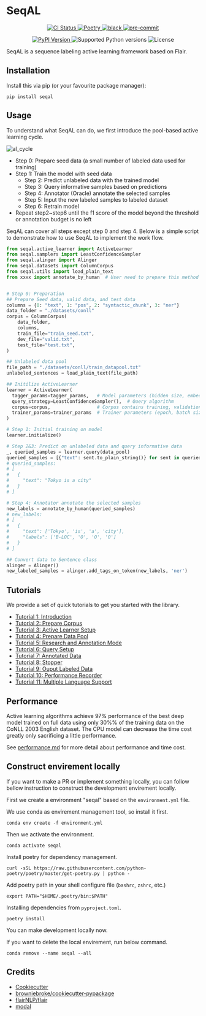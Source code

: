 # SeqAL

<!-- <p align="center">
  <a href="https://github.com/BrambleXu/seqal/actions?query=workflow%3ACI">
    <img src="https://img.shields.io/github/workflow/status/BrambleXu/seqal/CI/main?label=CI&logo=github&style=flat-square" alt="CI Status" >
  </a>
  <a href="https://seqal.readthedocs.io">
    <img src="https://img.shields.io/readthedocs/seqal.svg?logo=read-the-docs&logoColor=fff&style=flat-square" alt="Documentation Status">
  </a>
  <a href="https://codecov.io/gh/BrambleXu/seqal">
    <img src="https://img.shields.io/codecov/c/github/BrambleXu/seqal.svg?logo=codecov&logoColor=fff&style=flat-square" alt="Test coverage percentage">
  </a>
</p> -->
<p align="center">
  <a href="https://github.com/BrambleXu/seqal/actions?query=workflow%3ACI">
    <img src="https://img.shields.io/github/workflow/status/BrambleXu/seqal/CI/main?label=CI&logo=github&style=flat-square" alt="CI Status" >
  </a>
  <a href="https://python-poetry.org/">
    <img src="https://img.shields.io/badge/packaging-poetry-299bd7?style=flat-square&logo=data:image/png" alt="Poetry">
  </a>
  <a href="https://github.com/ambv/black">
    <img src="https://img.shields.io/badge/code%20style-black-000000.svg?style=flat-square" alt="black">
  </a>
  <a href="https://github.com/pre-commit/pre-commit">
    <img src="https://img.shields.io/badge/pre--commit-enabled-brightgreen?logo=pre-commit&logoColor=white&style=flat-square" alt="pre-commit">
  </a>
</p>
<p align="center">
  <a href="https://pypi.org/project/seqal/">
    <img src="https://img.shields.io/pypi/v/seqal.svg?logo=python&logoColor=fff&style=flat-square" alt="PyPI Version">
  </a>
  <img src="https://img.shields.io/pypi/pyversions/seqal.svg?style=flat-square&logo=python&amp;logoColor=fff" alt="Supported Python versions">
  <img src="https://img.shields.io/pypi/l/seqal.svg?style=flat-square" alt="License">
</p>

SeqAL is a sequence labeling active learning framework based on Flair.

## Installation

Install this via pip (or your favourite package manager):

`pip install seqal`


## Usage

To understand what SeqAL can do, we first introduce the pool-based active learning cycle.

![al_cycle](./docs/images/al_cycle.png)

- Step 0: Prepare seed data (a small number of labeled data used for training)
- Step 1: Train the model with seed data
  - Step 2: Predict unlabeled data with the trained model
  - Step 3: Query informative samples based on predictions
  - Step 4: Annotator (Oracle) annotate the selected samples
  - Step 5: Input the new labeled samples to labeled dataset
  - Step 6: Retrain model
- Repeat step2~step6 until the f1 score of the model beyond the threshold or annotation budget is no left

SeqAL can cover all steps except step 0 and step 4. Below is a simple script to demonstrate how to use SeqAL to implement the work flow.

```python
from seqal.active_learner import ActiveLearner
from seqal.samplers import LeastConfidenceSampler
from seqal.alinger import Alinger
from seqal.datasets import ColumnCorpus
from seqal.utils import load_plain_text
from xxxx import annotate_by_human  # User need to prepare this method


# Step 0: Preparation
## Prepare Seed data, valid data, and test data
columns = {0: "text", 1: "pos", 2: "syntactic_chunk", 3: "ner"}
data_folder = "./datasets/conll"
corpus = ColumnCorpus(
    data_folder,
    columns,
    train_file="train_seed.txt",
    dev_file="valid.txt",
    test_file="test.txt",
)

## Unlabeled data pool
file_path = "./datasets/conll/train_datapool.txt"
unlabeled_sentences = load_plain_text(file_path)

## Initilize ActiveLearner
learner = ActiveLearner(
  tagger_params=tagger_params,   # Model parameters (hidden size, embedding, etc.)
  query_strategy=LeastConfidenceSampler(),  # Query algorithm
  corpus=corpus,                 # Corpus contains training, validation, test data
  trainer_params=trainer_params  # Trainer parameters (epoch, batch size, etc.)
)

# Step 1: Initial training on model
learner.initialize()

# Step 2&3: Predict on unlabeled data and query informative data
_, queried_samples = learner.query(data_pool)
queried_samples = [{"text": sent.to_plain_string()} for sent in queried_samples]  # Convert sentence class to plain text
# queried_samples:
# [
#   {
#     "text": "Tokyo is a city"
#   }
# ]

# Step 4: Annotator annotate the selected samples
new_labels = annotate_by_human(queried_samples)
# new_labels:
# [
#   {
#     "text": ['Tokyo', 'is', 'a', 'city'],
#     "labels": ['B-LOC', 'O', 'O', 'O']
#   }
# ]

## Convert data to Sentence class
alinger = Alinger()
new_labeled_samples = alinger.add_tags_on_token(new_labels, 'ner')
```

## Tutorials

We provide a set of quick tutorials to get you started with the library.

- [Tutorial 1: Introduction](docs/TUTORIAL_1_Introduction.md)
- [Tutorial 2: Prepare Corpus](docs/TUTORIAL_2_Prepare_Corpus.md)
- [Tutorial 3: Active Learner Setup](docs/TUTORIAL_3_Active_Learner_Setup.md)
- [Tutorial 4: Prepare Data Pool](docs/TUTORIAL_4_Prepare_Data_Pool.md)
- [Tutorial 5: Research and Annotation Mode](docs/TUTORIAL_5_Research_and_Annotation_Mode.md)
- [Tutorial 6: Query Setup](docs/TUTORIAL_6_Query_Setup.md)
- [Tutorial 7: Annotated Data](docs/TUTORIAL_7_Annotated_Data.md)
- [Tutorial 8: Stopper](docs/TUTORIAL_8_Stopper.md)
- [Tutorial 9: Ouput Labeled Data](docs/TUTORIAL_9_Ouput_Labeled_Data.md)
- [Tutorial 10: Performance Recorder](docs/TUTORIAL_10_Performance_Recorder.md)
- [Tutorial 11: Multiple Language Support](docs/TUTORIAL_11_Multiple_Language_Support.md)

## Performance

Active learning algorithms achieve 97% performance of the best deep model trained on full data using only 30%% of the training data on the CoNLL 2003 English dataset. The CPU model can decrease the time cost greatly only sacrificing a little performance.

See [performance.md](./docs/performance.md) for more detail about performance and time cost.


## Construct envirement locally

If you want to make a PR or implement something locally, you can follow bellow instruction to construct the development envirement locally.

First we create a environment "seqal" based on the `environment.yml` file.

We use conda as envirement management tool, so install it first.

```
conda env create -f environment.yml
```

Then we activate the environment.

```
conda activate seqal
```

Install poetry for dependency management.

```
curl -sSL https://raw.githubusercontent.com/python-poetry/poetry/master/get-poetry.py | python -
```

Add poetry path in your shell configure file (`bashrc`, `zshrc`, etc.)
```
export PATH="$HOME/.poetry/bin:$PATH"
```

Installing dependencies from `pyproject.toml`.

```
poetry install
```

You can make development locally now.

If you want to delete the local envirement, run below command.
```
conda remove --name seqal --all
```

## Credits

- [Cookiecutter](https://github.com/audreyr/cookiecutter)
- [browniebroke/cookiecutter-pypackage](https://github.com/browniebroke/cookiecutter-pypackage)
- [flairNLP/flair](https://github.com/flairNLP/flair)
- [modal](https://github.com/modAL-python/modAL)
